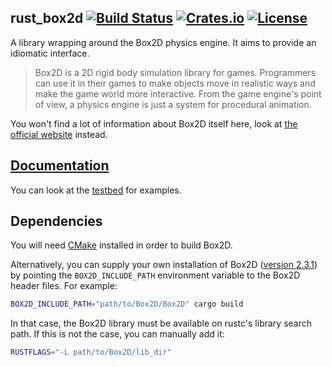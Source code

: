## rust_box2d [![Build Status](https://img.shields.io/travis/Bastacyclop/rust_box2d/master.svg?style=flat-square)](https://travis-ci.org/Bastacyclop/rust_box2d) [![Crates.io](https://img.shields.io/crates/v/wrapped2d.svg?style=flat-square)](https://crates.io/crates/wrapped2d) [![License](https://img.shields.io/crates/l/wrapped2d.svg?style=flat-square)](/LICENSE)

A library wrapping around the Box2D physics engine. It aims to provide an idiomatic interface.

> Box2D is a 2D rigid body simulation library for games. Programmers can use it in their games to make objects move in realistic ways and make the game world more interactive. From the game engine's point of view, a physics engine is just a system for procedural animation.

You won't find a lot of information about Box2D itself here, look at [the official website](http://box2d.org/)
instead.

## [Documentation](https://bastacyclop.github.io/rust_box2d/wrapped2d/)

You can look at the [testbed](testbed) for examples.

## Dependencies

You will need [CMake](https://cmake.org/) installed in order to build Box2D.

Alternatively, you can supply your own installation of Box2D ([version 2.3.1](https://github.com/erincatto/Box2D/releases/tag/v2.3.1)) by pointing the `BOX2D_INCLUDE_PATH` environment variable to the Box2D header files. For example:

~~~~sh
BOX2D_INCLUDE_PATH="path/to/Box2D/Box2D" cargo build
~~~~

In that case, the Box2D library must be available on rustc's library search path. If this is not the case, you can manually add it:

~~~~sh
RUSTFLAGS="-L path/to/Box2D/lib_dir"
~~~~
